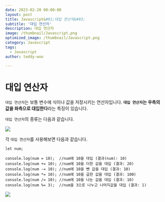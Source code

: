 ```yaml
---
date: 2023-02-20 00:00:00
layout: post
title: Javascript&#91;대입 연산자&#93; 
subtitle: '대입 연산자'
description: 대입 연산자
image: /thumbnail/Javascript.png
optimized_image: /thumbnail/Javascript.png
category: Javascript
tags:
  - Javascript
author: teddy-woo

---
```


# 대입 연산자

`대입 연산자`는 보통 변수에 식이나 값을 저장시키는 연산자입니다. **`대입 연산자`는 우측의 값을 좌측으로 대입한다**라는 특징이 있습니다.

`대입 연산자`의 종류는 다음과 같습니다.

![](https://velog.velcdn.com/images%2Fbami%2Fpost%2Facc50129-12a7-40ac-9069-8054f33e2573%2Fimage.png)

각 `대입 연산자`를 사용해보면 다음과 같습니다.

```
let num;

console.log(num = 10);	//num에 10을 대입 (결과(num): 10)
console.log(num += 10);	//num에 10을 더한 값을 대입 (결과: 20)
console.log(num -= 10);	//num에 10을 뺀 값을 대입 (결과: 10)
console.log(num *= 10);	//num에 10을 곱한 값을 대입 (결과: 100)
console.log(num /= 10);	//num에 10을 나눈 값을 대입 (결과: 10)
console.log(num %= 3);	//num을 3으로 나누고 나머지값을 대입 (결과: 1)
```

![](https://velog.velcdn.com/images%2Fbami%2Fpost%2F8a154c06-f53a-45fe-b3bb-cbdeb8c8c2f9%2Fimage.png)